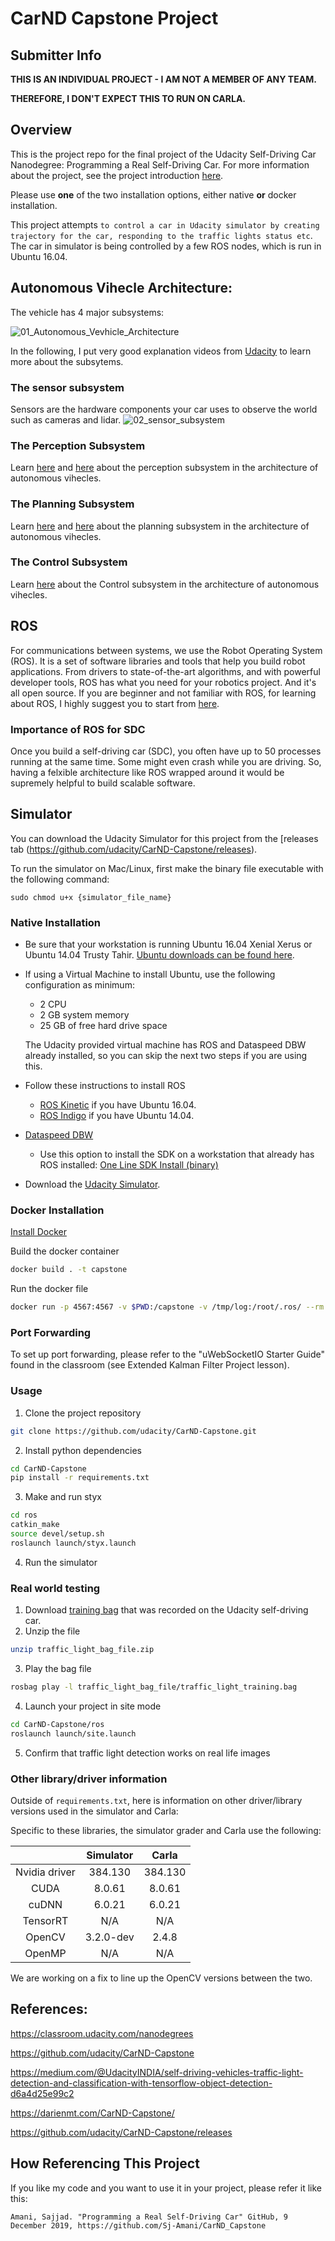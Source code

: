 # CarND Capstone Project

## Submitter Info

**THIS IS AN INDIVIDUAL PROJECT - I AM NOT A MEMBER OF ANY TEAM.**

**THEREFORE, I DON'T EXPECT THIS TO RUN ON CARLA.**

## Overview

This is the project repo for the final project of the Udacity Self-Driving Car Nanodegree: Programming a Real Self-Driving Car. For more information about the project, see the project introduction [here](https://classroom.udacity.com/nanodegrees/nd013/parts/6047fe34-d93c-4f50-8336-b70ef10cb4b2/modules/e1a23b06-329a-4684-a717-ad476f0d8dff/lessons/462c933d-9f24-42d3-8bdc-a08a5fc866e4/concepts/5ab4b122-83e6-436d-850f-9f4d26627fd9).

Please use **one** of the two installation options, either native **or** docker installation.

This project attempts `to control a car in Udacity simulator by creating trajectory for the car, responding to the traffic lights status etc`. The car in simulator is being controlled by a few ROS nodes, which is run in Ubuntu 16.04.

## Autonomous Vihecle Architecture:
The vehicle has 4 major subsystems:

![01_Autonomous_Vevhicle_Architecture](results/01_Autonomous_Vevhicle_Architecture.png)

In the following, I put very good explanation videos from [Udacity](https://classroom.udacity.com) to learn more about the subsytems.

### The sensor subsystem
Sensors are the hardware components your car uses to observe the world such as cameras and lidar.
![02_sensor_subsystem](results/02_sensor_subsystem.png)


### The Perception Subsystem
Learn [here](https://www.youtube.com/watch?time_continue=48&v=zo_JO5Sytuc&feature=emb_logo) and [here](https://www.youtube.com/watch?v=f3qloIYf16k&feature=emb_logo) about the perception subsystem in the architecture of autonomous vihecles. 

### The Planning Subsystem
Learn [here](https://www.youtube.com/watch?time_continue=1&v=MxG9DtKiSqM&feature=emb_logo) and [here](https://www.youtube.com/watch?time_continue=19&v=5c752eVAR3I&feature=emb_logo) about the planning subsystem in the architecture of autonomous vihecles.

### The Control Subsystem
Learn [here](https://www.youtube.com/watch?time_continue=2&v=6pFy9q_AOJA&feature=emb_logo) about the Control subsystem in the architecture of autonomous vihecles.

## ROS
For communications between systems, we use the Robot Operating System (ROS). It is a set of software libraries and tools that help you build robot applications. From drivers to state-of-the-art algorithms, and with powerful developer tools, ROS has what you need for your robotics project. And it's all open source. 
If you are beginner and not familiar with ROS, for learning about ROS, I highly suggest you to start from [here](http://wiki.ros.org/ROS/Tutorials). 

### Importance of ROS for SDC
Once you build a self-driving car (SDC), you often have up to 50 processes running at the same time. Some might even crash while you are driving. So, having a felxible architecture like ROS wrapped around it would be supremely helpful to build scalable software. 

## Simulator
You can download the Udacity Simulator for this project from the [releases tab (https://github.com/udacity/CarND-Capstone/releases).  

To run the simulator on Mac/Linux, first make the binary file executable with the following command:
```shell
sudo chmod u+x {simulator_file_name}
```

### Native Installation

* Be sure that your workstation is running Ubuntu 16.04 Xenial Xerus or Ubuntu 14.04 Trusty Tahir. [Ubuntu downloads can be found here](https://www.ubuntu.com/download/desktop).
* If using a Virtual Machine to install Ubuntu, use the following configuration as minimum:
  * 2 CPU
  * 2 GB system memory
  * 25 GB of free hard drive space

  The Udacity provided virtual machine has ROS and Dataspeed DBW already installed, so you can skip the next two steps if you are using this.

* Follow these instructions to install ROS
  * [ROS Kinetic](http://wiki.ros.org/kinetic/Installation/Ubuntu) if you have Ubuntu 16.04.
  * [ROS Indigo](http://wiki.ros.org/indigo/Installation/Ubuntu) if you have Ubuntu 14.04.
* [Dataspeed DBW](https://bitbucket.org/DataspeedInc/dbw_mkz_ros)
  * Use this option to install the SDK on a workstation that already has ROS installed: [One Line SDK Install (binary)](https://bitbucket.org/DataspeedInc/dbw_mkz_ros/src/81e63fcc335d7b64139d7482017d6a97b405e250/ROS_SETUP.md?fileviewer=file-view-default)
* Download the [Udacity Simulator](https://github.com/udacity/CarND-Capstone/releases).

### Docker Installation
[Install Docker](https://docs.docker.com/engine/installation/)

Build the docker container
```bash
docker build . -t capstone
```

Run the docker file
```bash
docker run -p 4567:4567 -v $PWD:/capstone -v /tmp/log:/root/.ros/ --rm -it capstone
```

### Port Forwarding
To set up port forwarding, please refer to the "uWebSocketIO Starter Guide" found in the classroom (see Extended Kalman Filter Project lesson).

### Usage

1. Clone the project repository
```bash
git clone https://github.com/udacity/CarND-Capstone.git
```

2. Install python dependencies
```bash
cd CarND-Capstone
pip install -r requirements.txt
```
3. Make and run styx
```bash
cd ros
catkin_make
source devel/setup.sh
roslaunch launch/styx.launch
```
4. Run the simulator

### Real world testing
1. Download [training bag](https://s3-us-west-1.amazonaws.com/udacity-selfdrivingcar/traffic_light_bag_file.zip) that was recorded on the Udacity self-driving car.
2. Unzip the file
```bash
unzip traffic_light_bag_file.zip
```
3. Play the bag file
```bash
rosbag play -l traffic_light_bag_file/traffic_light_training.bag
```
4. Launch your project in site mode
```bash
cd CarND-Capstone/ros
roslaunch launch/site.launch
```
5. Confirm that traffic light detection works on real life images

### Other library/driver information
Outside of `requirements.txt`, here is information on other driver/library versions used in the simulator and Carla:

Specific to these libraries, the simulator grader and Carla use the following:

|        | Simulator | Carla  |
| :-----------: |:-------------:| :-----:|
| Nvidia driver | 384.130 | 384.130 |
| CUDA | 8.0.61 | 8.0.61 |
| cuDNN | 6.0.21 | 6.0.21 |
| TensorRT | N/A | N/A |
| OpenCV | 3.2.0-dev | 2.4.8 |
| OpenMP | N/A | N/A |

We are working on a fix to line up the OpenCV versions between the two.

References:
---
https://classroom.udacity.com/nanodegrees

https://github.com/udacity/CarND-Capstone

https://medium.com/@UdacityINDIA/self-driving-vehicles-traffic-light-detection-and-classification-with-tensorflow-object-detection-d6a4d25e99c2

https://darienmt.com/CarND-Capstone/

https://github.com/udacity/CarND-Capstone/releases

How Referencing This Project
---
If you like my code and you want to use it in your project, please refer it like this:

`Amani, Sajjad. "Programming a Real Self-Driving Car" GitHub, 9 December 2019, https://github.com/Sj-Amani/CarND_Capstone`


